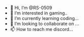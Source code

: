 - 👋 Hi, I’m @RS-0509
- 👀 I’m interested in gaming..
- 🌱 I’m currently learning coding...
- 💞️ I’m looking to collaborate on ...
- 📫 How to reach me discord...

<!---
RS-0509/RS-0509 is a ✨ special ✨ repository because its `README.md` (this file) appears on your GitHub profile.
You can click the Preview link to take a look at your changes.
--->
